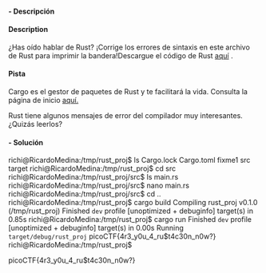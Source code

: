 #### - **Descripción** 
#### Description

¿Has oído hablar de Rust? ¡Corrige los errores de sintaxis en este archivo de Rust para imprimir la bandera!Descargue el código de Rust [aquí](https://challenge-files.picoctf.net/c_verbal_sleep/3f0e13f541928f420d9c8c96b06d4dbf7b2fa18b15adbd457108e8c80a1f5883/fixme1.tar.gz) .
#### Pista 
Cargo es el gestor de paquetes de Rust y te facilitará la vida. Consulta la página de inicio [aquí.](https://doc.rust-lang.org/book/ch01-03-hello-cargo.html)

Rust tiene algunos mensajes de error del compilador muy interesantes. ¿Quizás leerlos?
#### - **Solución** 
richi@RicardoMedina:/tmp/rust_proj$ ls
Cargo.lock  Cargo.toml  fixme1  src  target
richi@RicardoMedina:/tmp/rust_proj$ cd src
richi@RicardoMedina:/tmp/rust_proj/src$ ls
main.rs
richi@RicardoMedina:/tmp/rust_proj/src$ nano main.rs
richi@RicardoMedina:/tmp/rust_proj/src$ cd ..
richi@RicardoMedina:/tmp/rust_proj$ cargo build
   Compiling rust_proj v0.1.0 (/tmp/rust_proj)
    Finished `dev` profile [unoptimized + debuginfo] target(s) in 0.85s
richi@RicardoMedina:/tmp/rust_proj$ cargo run
    Finished `dev` profile [unoptimized + debuginfo] target(s) in 0.00s
     Running `target/debug/rust_proj`
picoCTF{4r3_y0u_4_ru$t4c30n_n0w?}
richi@RicardoMedina:/tmp/rust_proj$

picoCTF{4r3_y0u_4_ru$t4c30n_n0w?}
